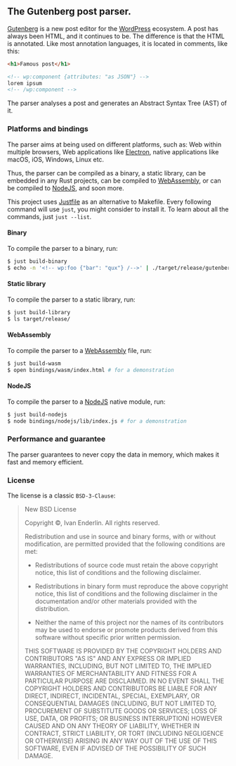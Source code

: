 ## The Gutenberg post parser.

[Gutenberg] is a new post editor for the [WordPress] ecosystem. A post
has always been HTML, and it continues to be. The difference is that
the HTML is annotated. Like most annotation languages, it is located
in comments, like this:

```html
<h1>Famous post</h1>

<!-- wp:component {attributes: "as JSON"} -->
lorem ipsum
<!-- /wp:component -->
```

The parser analyses a post and generates an Abstract Syntax Tree (AST) of it.

### Platforms and bindings

The parser aims at being used on different platforms, such as: Web
within multiple browsers, Web applications like [Electron], native
applications like macOS, iOS, Windows, Linux etc.

Thus, the parser can be compiled as a binary, a static library, can be
embedded in any Rust projects, can be compiled to [WebAssembly], or
can be compiled to [NodeJS], and soon more.

This project uses [Justfile] as an alternative to Makefile. Every
following command will use `just`, you might consider to install
it. To learn about all the commands, just `just --list`.

#### Binary

To compile the parser to a binary, run:

```sh
$ just build-binary
$ echo -n '<!-- wp:foo {"bar": "qux"} /-->' | ./target/release/gutenberg-post-parser
```

#### Static library

To compile the parser to a static library, run:

```sh
$ just build-library
$ ls target/release/
```

#### WebAssembly

To compile the parser to a [WebAssembly] file, run:

```sh
$ just build-wasm
$ open bindings/wasm/index.html # for a demonstration
```

#### NodeJS

To compile the parser to a [NodeJS] native module, run:

```sh
$ just build-nodejs
$ node bindings/nodejs/lib/index.js # for a demonstration
```

### Performance and guarantee

The parser guarantees to never copy the data in memory, which makes it
fast and memory efficient.

### License

The license is a classic `BSD-3-Clause`:

> New BSD License
>
> Copyright ©, Ivan Enderlin. All rights reserved.
>
> Redistribution and use in source and binary forms, with or without
> modification, are permitted provided that the following conditions are met:
>
>   * Redistributions of source code must retain the above copyright
>     notice, this list of conditions and the following disclaimer.
>
>   * Redistributions in binary form must reproduce the above copyright
>     notice, this list of conditions and the following disclaimer in the
>     documentation and/or other materials provided with the distribution.
>
>   * Neither the name of this project nor the names of its contributors may be
>     used to endorse or promote products derived from this software without
>     specific prior written permission.
>
> THIS SOFTWARE IS PROVIDED BY THE COPYRIGHT HOLDERS AND CONTRIBUTORS "AS IS"
> AND ANY EXPRESS OR IMPLIED WARRANTIES, INCLUDING, BUT NOT LIMITED TO, THE
> IMPLIED WARRANTIES OF MERCHANTABILITY AND FITNESS FOR A PARTICULAR PURPOSE
> ARE DISCLAIMED. IN NO EVENT SHALL THE COPYRIGHT HOLDERS AND CONTRIBUTORS BE
> LIABLE FOR ANY DIRECT, INDIRECT, INCIDENTAL, SPECIAL, EXEMPLARY, OR
> CONSEQUENTIAL DAMAGES (INCLUDING, BUT NOT LIMITED TO, PROCUREMENT OF
> SUBSTITUTE GOODS OR SERVICES; LOSS OF USE, DATA, OR PROFITS; OR BUSINESS
> INTERRUPTION) HOWEVER CAUSED AND ON ANY THEORY OF LIABILITY, WHETHER IN
> CONTRACT, STRICT LIABILITY, OR TORT (INCLUDING NEGLIGENCE OR OTHERWISE)
> ARISING IN ANY WAY OUT OF THE USE OF THIS SOFTWARE, EVEN IF ADVISED OF THE
> POSSIBILITY OF SUCH DAMAGE.

[Gutenberg]: https://github.com/WordPress/gutenberg/
[WordPress]: https://wordpress.org/
[Electron]: https://github.com/electron/
[Justfile]: https://github.com/casey/just/
[WebAssembly]: http://webassembly.org/
[NodeJS]: https://nodejs.org/

